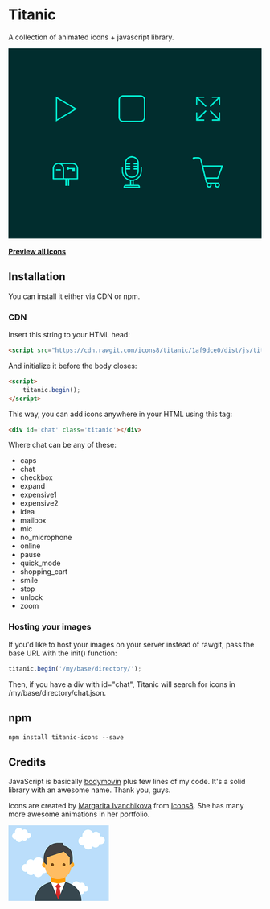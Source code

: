 # Titanic

A collection of animated icons + javascript library.

![Preview](/docs/images/animated-icons-preview.gif)

**[Preview all icons](https://rawgit.com/icons8/titanic/master/dist/index.html)**

## Installation

You can install it either via CDN or npm.

### CDN

Insert this string to your HTML head:
```html
<script src="https://cdn.rawgit.com/icons8/titanic/1af9dce0/dist/js/titanic.min.js"></script>
```
And initialize it before the body closes:

```html
<script>
    titanic.begin();
</script>
```
This way, you can add icons anywhere in your HTML using this tag:
```html
<div id='chat' class='titanic'></div>
```
Where chat can be any of these:
* caps
* chat
* checkbox
* expand
* expensive1
* expensive2
* idea
* mailbox
* mic
* no_microphone
* online
* pause
* quick_mode
* shopping_cart
* smile
* stop
* unlock
* zoom

### Hosting your images

If you'd like to host your images on your server instead of rawgit, pass the base URL with the init() function:
```javascript
titanic.begin('/my/base/directory/');
```
Then, if you have a div with id="chat", Titanic will search for icons in /my/base/directory/chat.json.

## npm

```
npm install titanic-icons --save
```

## Credits
JavaScript is basically [bodymovin](https://github.com/bodymovin/bodymovin) plus few lines of my code. It's a solid library with an awesome name. Thank you, guys.

Icons are created by [Margarita Ivanchikova](https://dribbble.com/imargarita) from [Icons8](https://icons8.com/). She has many more awesome animations in her portfolio.

![Magritte](/docs/images/magritte.gif)